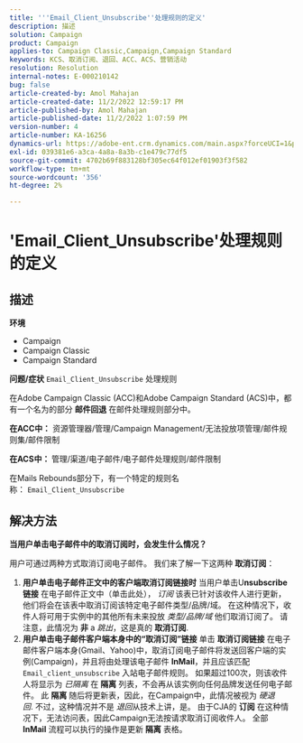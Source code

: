 ```yaml
---
title: '''Email_Client_Unsubscribe''处理规则的定义'
description: 描述
solution: Campaign
product: Campaign
applies-to: Campaign Classic,Campaign,Campaign Standard
keywords: KCS、取消订阅、退回、ACC、ACS、营销活动
resolution: Resolution
internal-notes: E-000210142
bug: false
article-created-by: Amol Mahajan
article-created-date: 11/2/2022 12:59:17 PM
article-published-by: Amol Mahajan
article-published-date: 11/2/2022 1:07:59 PM
version-number: 4
article-number: KA-16256
dynamics-url: https://adobe-ent.crm.dynamics.com/main.aspx?forceUCI=1&pagetype=entityrecord&etn=knowledgearticle&id=421b7525-ae5a-ed11-9561-6045bd006a22
exl-id: 039381e6-a3ca-4a8a-8a3b-c1e479c77df5
source-git-commit: 4702b69f883128bf305ec64f012ef01903f3f582
workflow-type: tm+mt
source-wordcount: '356'
ht-degree: 2%

---
```


# &#39;Email_Client_Unsubscribe&#39;处理规则的定义

## 描述

<b>环境</b>
- Campaign
- Campaign Classic
- Campaign Standard

<b>问题/症状</b>
`Email_Client_Unsubscribe` 处理规则

在Adobe Campaign Classic (ACC)和Adobe Campaign Standard (ACS)中，都有一个名为的部分 <b>邮件回退</b> 在邮件处理规则部分中。

<b>在ACC中：</b> 资源管理器/管理/Campaign Management/无法投放项管理/邮件规则集/邮件限制

<b>在ACS中： </b>管理/渠道/电子邮件/电子邮件处理规则/邮件限制

在Mails Rebounds部分下，有一个特定的规则名称： `Email_Client_Unsubscribe`


## 解决方法


<b>当用户单击电子邮件中的取消订阅时，会发生什么情况？</b>

用户可通过两种方式取消订阅电子邮件。 我们来了解一下这两种 <b>取消订阅</b>：

1. <b>用户单击电子邮件正文中的客户端取消订阅链接时</b>
当用户单击U<b>nsubscribe链接</b> 在电子邮件正文中（单击此处）， *订阅* 该表已针对该收件人进行更新，他们将会在该表中取消订阅该特定电子邮件类型/品牌/域。 在这种情况下，收件人将可用于实例中的其他所有未来投放 *类型/品牌/域* 他们取消订阅了。 请注意，此情况为 <b>非</b> a *跳出*，这是真的 <b>取消订阅</b>.
2. <b>用户单击电子邮件客户端本身中的“取消订阅”链接</b>
单击 <b>取消订阅链接</b> 在电子邮件客户端本身(Gmail、Yahoo)中，取消订阅电子邮件将发送回客户端的实例(Campaign)，并且将由处理该电子邮件 <b>InMail</b>，并且应该匹配 `Email_client_unsubscribe` 入站电子邮件规则。 如果超过100次，则该收件人将显示为 *已隔离* 在 <b>隔离</b> 列表，不会再从该实例向任何品牌发送任何电子邮件。 此 <b>隔离</b> 随后将更新表，因此，在Campaign中，此情况被视为 *硬退回*. 不过，这种情况并不是 *退回*&#x200B;从技术上讲，是。 由于CJA的 <b>订阅</b> 在这种情况下，无法访问表，因此Campaign无法按请求取消订阅收件人。 全部 <b>InMail</b> 流程可以执行的操作是更新 <b>隔离</b> 表格。
